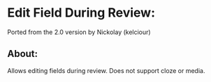 # Edit Field During Review:

Ported from the 2.0 version by Nickolay (kelciour)


## About:
Allows editing fields during review. Does not support cloze or media.

